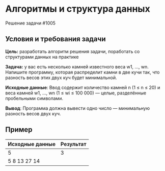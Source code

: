# Алгоритмы и структура данных
Решение задачи #1005

## Условия и требования задачи
__Цель:__ разработать алгоритм решения задачи, поработать со структурами данных на практике

__Задача:__ у вас есть несколько камней известного веса w1, …, wn. Напишите программу, которая распределит камни в две кучи так, что разность весов этих двух куч будет минимальной.

__Исходные данные__:
Ввод содержит количество камней n (1 ≤ n ≤ 20) и веса камней w1, …, wn (1 ≤ wi ≤ 100 000) — целые, разделённые пробельными символами.

__Вывод__:
Программа должна вывести одно число — минимальную разность весов двух куч.

## Пример
| Исходные данные | Результат |
| ----------- | ----------- |
| 5    | 3  |
| 5 8 13 27 14   |    |

